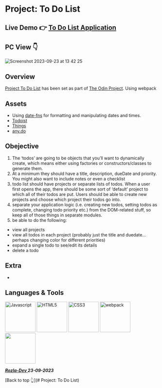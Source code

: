 # Project: To Do List

## Live Demo 👉 <a href="https://curveservices.github.io/todo-list/" target="blank">To Do List Application</a>

## PC View 👇

![Screenshot 2023-09-23 at 13 42 25](https://github.com/curveservices/todo-list/assets/101556296/9c5c2fd5-34d8-41c2-8297-211f7f07ae36)

## Overview

<a href="https://www.theodinproject.com/lessons/node-path-javascript-todo-list" target="blank"> Project To Do List</a> has been set as part of <a href="https://www.theodinproject.com/" target="blank">The Odin Project</a>. Using webpack 

## Assets

- Using <a href="https://github.com/date-fns/date-fns">date-fns</a> for formatting and manipulating dates and times.
- <a href="https://todoist.com/">Todoist</a>
- <a href="https://culturedcode.com/things/">Things</a>
- <a href="https://www.any.do/">any.do</a>

## Obejective

1. The ‘todos’ are going to be objects that you’ll want to dynamically create, which means either using factories or constructors/classes to generate them.
2.  At a minimum they should have a title, description, dueDate and priority. You might also want to include notes or even a checklist
3. todo list should have projects or separate lists of todos. When a user first opens the app, there should be some sort of ‘default’ project to which all of their todos are put. Users should be able to create new projects and choose which project their todos go into.
4. separate your application logic (i.e. creating new todos, setting todos as complete, changing todo priority etc.) from the DOM-related stuff, so keep all of those things in separate modules.
5. be able to do the following:
- view all projects
- view all todos in each project (probably just the title and duedate… perhaps changing color for different priorities)
- expand a single todo to see/edit its details
- delete a todo


## Extra
-
## Languages & Tools

<a href="https://javascript.info/"><img width="100" alt="Javascript" src="https://cdn.jsdelivr.net/gh/devicons/devicon/icons/javascript/javascript-plain.svg" /></a> <a href="https://html.com/html5/"><img width="100" alt="HTML5" src="https://cdn.jsdelivr.net/gh/devicons/devicon/icons/html5/html5-plain-wordmark.svg" /></a> <a href="https://css3.com/"><img width="100" alt="CSS3" src="https://cdn.jsdelivr.net/gh/devicons/devicon/icons/css3/css3-plain-wordmark.svg" /></a> <a href="https://webpack.js.org/"><img width="100" alt="webpack" src="https://cdn.jsdelivr.net/gh/devicons/devicon/icons/webpack/webpack-original.svg" /></a> <img width="100" src="https://cdn.jsdelivr.net/gh/devicons/devicon/icons/git/git-original.svg" /> 
          


***<a href="https://twitter.com/Crypto_Rozla"> Rozla-Dev </a> 23-09-2023***


[Back to top 👆](# Project: To Do List)